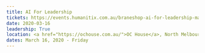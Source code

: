 ```yaml
---
title: AI For Leadership 
tickets: https://events.humanitix.com.au/braneshop-ai-for-leadership-march
date: 2020-03-16
leadership: True
location: <a href="https://ochouse.com.au/">OC House</a>, North Melbourne
dates: March 16, 2020 - Friday
---
```

